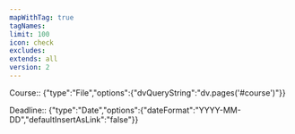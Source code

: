 ```yaml
---
mapWithTag: true
tagNames: 
limit: 100
icon: check
excludes: 
extends: all
version: 2
---
```

Course:: {"type":"File","options":{"dvQueryString":"dv.pages('#course')"}}

Deadline:: {"type":"Date","options":{"dateFormat":"YYYY-MM-DD","defaultInsertAsLink":"false"}}